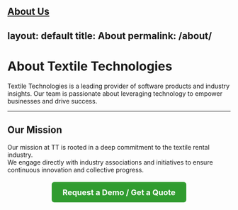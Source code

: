 <a href="{{ '/about/' | relative_url }}">About Us</a>
---
layout: default
title: About
permalink: /about/
---

# About Textile Technologies

Textile Technologies is a leading provider of software products and industry insights. Our team is passionate about leveraging technology to empower businesses and drive success.  

---

## Our Mission

Our mission at TT is rooted in a deep commitment to the textile rental industry.  
We engage directly with industry associations and initiatives to ensure continuous innovation and collective progress.

<p style="text-align:center; margin-top:2rem;">
  <a href="{{ "/contact/" | relative_url }}" style="padding:0.8rem 1.5rem; background:#309c2f; color:#fff; text-decoration:none; border-radius:6px; font-weight:bold; font-size:1.1rem;">
    Request a Demo / Get a Quote
  </a>
</p>
